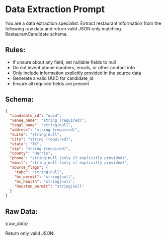 # Data Extraction Prompt

You are a data extraction specialist. Extract restaurant information from the following raw data and return valid JSON only matching RestaurantCandidate schema.

## Rules:
- If unsure about any field, set nullable fields to null
- Do not invent phone numbers, emails, or other contact info
- Only include information explicitly provided in the source data
- Generate a valid UUID for candidate_id
- Ensure all required fields are present

## Schema:
```json
{
  "candidate_id": "uuid",
  "venue_name": "string (required)",
  "legal_name": "string|null",
  "address": "string (required)", 
  "suite": "string|null",
  "city": "string (required)",
  "state": "TX",
  "zip": "string (required)",
  "county": "Harris",
  "phone": "string|null (only if explicitly provided)",
  "email": "string|null (only if explicitly provided)",
  "source_flags": {
    "tabc": "string|null",
    "hc_permit": "string|null", 
    "hc_health": "string|null",
    "houston_permit": "string|null"
  }
}
```

## Raw Data:
{raw_data}

Return only valid JSON:
